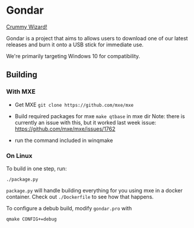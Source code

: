 # Gondar
[Crummy Wizard!](https://www.youtube.com/watch?v=1TVjEGqJoMg)

Gondar is a project that aims to allows users to download one of our latest
releases and burn it onto a USB stick for immediate use.

We're primarily targeting Windows 10 for compatibility.

## Building
### With MXE

* Get MXE `git clone https://github.com/mxe/mxe`

* Build required packages for mxe `make qtbase` in mxe dir
  Note: there is currently an issue with this, but it worked last week
    issue: https://github.com/mxe/mxe/issues/1762

* run the command included in winqmake

### On Linux
To build in one step, run:
```
./package.py
```

`package.py` will handle building everything for you using mxe in a docker
container.  Check out `./Dockerfile` to see how that happens.
    
To configure a debub build, modify `gondar.pro` with 

```
qmake CONFIG+=debug
```
